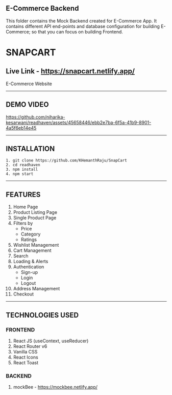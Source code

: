 ## E-Commerce Backend

This folder contains the Mock Backend created for E-Commerce App. It contains different API end-points and database configuration for building E-Commerce; so that you can focus on building Frontend.

# SNAPCART

## Live Link - https://snapcart.netlify.app/

E-Commerce Website

---

## DEMO VIDEO

https://github.com/niharika-kesarwani/readhaven/assets/45658446/ebb2e7ba-6f5a-41b9-8901-4a5f6eb14e45

---

## INSTALLATION

```
1. git clone https://github.com/KHemanthRaju/SnapCart
2. cd readhaven
3. npm install
4. npm start
```

---

## FEATURES

1. Home Page
2. Product Listing Page
3. Single Product Page
4. Filters by
   - Price
   - Category
   - Ratings
5. Wishlist Management
6. Cart Management
7. Search
8. Loading & Alerts
9. Authentication
   - Sign-up
   - Login
   - Logout
10. Address Management
11. Checkout

---

## TECHNOLOGIES USED

### FRONTEND

1. React JS (useContext, useReducer)
2. React Router v6
3. Vanilla CSS
4. React Icons
5. React Toast

### BACKEND

1. mockBee - https://mockbee.netlify.app/
